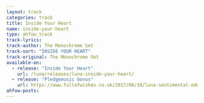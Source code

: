 ```yaml
---
layout: track
categories: track
title: Inside Your Heart
name: inside-your-heart
type: ahfow_track
track-lyrics: 
track-author: The Monochrome Set
track-sort: "INSIDE YOUR HEART"
track-original: The Monochrome Set
available-on:
  - release: "Inside Your Heart"
    url: /luna/releases/luna-inside-your-heart/
  - release: "Pledgemusic bonus"
    url: https://www.fullofwishes.co.uk/2017/08/10/luna-sentimental-education-pledgemusic-updates/
ahfow-posts:
---
```


